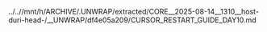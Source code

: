 ../..//mnt/h/ARCHIVE/.UNWRAP/extracted/CORE__2025-08-14__1310__host-duri-head-/__UNWRAP/df4e05a209/CURSOR_RESTART_GUIDE_DAY10.md